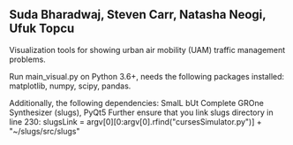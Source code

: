#

## Suda Bharadwaj, Steven Carr, Natasha Neogi, Ufuk Topcu

Visualization tools for showing urban air mobility (UAM) traffic management problems. 

Run main_visual.py on Python 3.6+, needs the following packages installed: matplotlib, numpy, scipy, pandas.

Additionally, the following dependencies: SmalL bUt Complete GROne Synthesizer (slugs), PyQt5
Further ensure that you link slugs directory in line 230:
slugsLink = argv[0][0:argv[0].rfind("cursesSimulator.py")] + "~/slugs/src/slugs"
